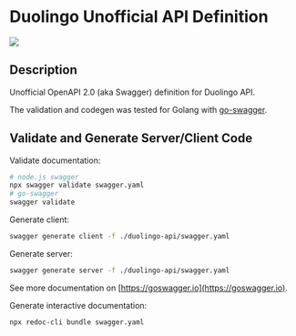 # Duolingo Unofficial API Definition

![](https://github.com/igorskh/duolingo-api/workflows/Node.js%20CI/badge.svg)

## Description
Unofficial OpenAPI 2.0 (aka Swagger) definition for Duolingo API.

The validation and codegen was tested for Golang with [go-swagger](https://github.com/go-swagger/go-swagger).

## Validate and Generate Server/Client Code
Validate documentation:
```bash
# node.js swagger
npx swagger validate swagger.yaml
# go-swagger
swagger validate
```

Generate client:
```bash
swagger generate client -f ./duolingo-api/swagger.yaml
```

Generate server:
```bash
swagger generate server -f ./duolingo-api/swagger.yaml
```

See more documentation on [https://goswagger.io](https://goswagger.io).

Generate interactive documentation:
```bash
npx redoc-cli bundle swagger.yaml
```
